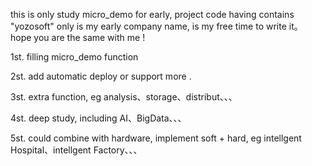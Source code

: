 this is only study micro_demo for early, project code having contains "yozosoft" only is my early company name, is my free time to write it。 hope you are the same with me !

1st. filling micro_demo function

2st. add automatic deploy or support more .

3st. extra function, eg analysis、storage、distribut、、、

4st. deep study, including AI、BigData、、、

5st. could combine with hardware, implement soft + hard, eg intellgent Hospital、intellgent Factory、、、 

